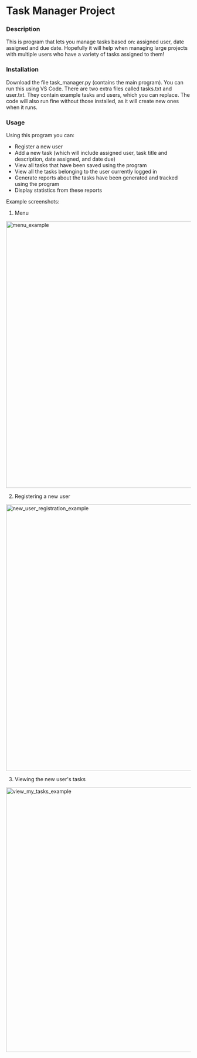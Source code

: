 # Task Manager Project

### Description
This is program that lets you manage tasks based on: assigned user, date assigned and due date.
Hopefully it will help when managing large projects with multiple users who have a variety of tasks assigned to them!


### Installation
Download the file task_manager.py (contains the main program). You can run this using VS Code.
There are two extra files called tasks.txt and user.txt. They contain example tasks and users, which you can replace.
The code will also run fine without those installed, as it will create new ones when it runs.

### Usage
Using this program you can:
  - Register a new user
  - Add a new task (which will include assigned user, task title and description, date assigned, and date due)
  - View all tasks that have been saved using the program
  - View all the tasks belonging to the user currently logged in
  - Generate reports about the tasks have been generated and tracked using the program
  - Display statistics from these reports

Example screenshots:
1. Menu
<img width="728" alt="menu_example" src="https://github.com/ChessherAni/finalCapstone/assets/157521808/d272bccd-fddf-4ef5-b38f-a9440d7d45eb">

2. Registering a new user
<img width="727" alt="new_user_registration_example" src="https://github.com/ChessherAni/finalCapstone/assets/157521808/9c52bd9f-cd80-4902-9a90-a335ba9a1fa2">

3. Viewing the new user's tasks
<img width="722" alt="view_my_tasks_example" src="https://github.com/ChessherAni/finalCapstone/assets/157521808/fe84af45-9e37-4281-aa90-4b21c5c6baa5">
